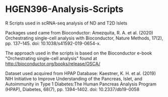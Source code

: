# HGEN396-Analysis-Scripts
R Scripts used in scRNA-seq analysis of ND and T2D Islets

Packages used came from Bioconductor: 
Amezquita, R. A. et al. (2020) Orchestrating single-cell analysis with Bioconductor, Nature Methods, 17(2), pp. 137–145. doi: 10.1038/s41592-019-0654-x.

The approach used in the scripts is based on the Bioconductor e-book "Orchestrating single-cell analysis" found at http://bioconductor.org/books/release/OSCA/

Dataset used acquired from HPAP Database:
Kaestner, K. H. et al. (2019) NIH Initiative to Improve Understanding of the Pancreas, Islet, and Autoimmunity in Type 1 Diabetes:The Human Pancreas Analysis Program (HPAP), Diabetes, 68(7), pp. 1394–1402. doi: 10.2337/db19-0058
